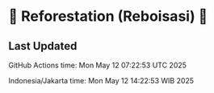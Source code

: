 
# 🌳 Reforestation (Reboisasi) 🌲

## Last Updated

GitHub Actions time: Mon May 12 07:22:53 UTC 2025

Indonesia/Jakarta time: Mon May 12 14:22:53 WIB 2025
